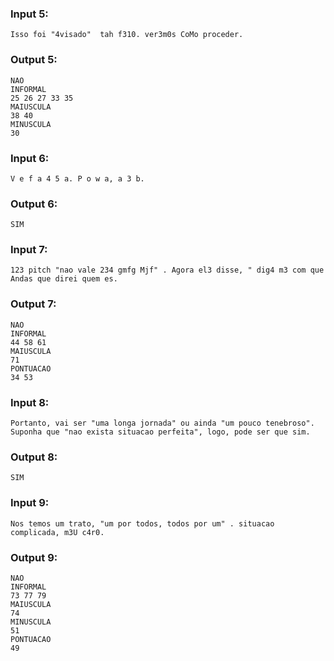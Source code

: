 ### Input 5:

```
Isso foi "4visado"  tah f310. ver3m0s CoMo proceder.
```

### Output 5:

```
NAO
INFORMAL
25 26 27 33 35
MAIUSCULA
38 40
MINUSCULA
30
```

### Input 6:

```
V e f a 4 5 a. P o w a, a 3 b.
```

### Output 6:

```
SIM
```

### Input 7:

```
123 pitch "nao vale 234 gmfg Mjf" . Agora el3 disse, " dig4 m3 com que Andas que direi quem es.
```

### Output 7:

```
NAO
INFORMAL
44 58 61
MAIUSCULA
71
PONTUACAO
34 53
```

### Input 8:

```
Portanto, vai ser "uma longa jornada" ou ainda "um pouco tenebroso". Suponha que "nao exista situacao perfeita", logo, pode ser que sim.
```

### Output 8:

```
SIM
```

### Input 9:

```
Nos temos um trato, "um por todos, todos por um" . situacao complicada, m3U c4r0.
```

### Output 9:

```
NAO
INFORMAL
73 77 79
MAIUSCULA
74
MINUSCULA
51
PONTUACAO
49
```
